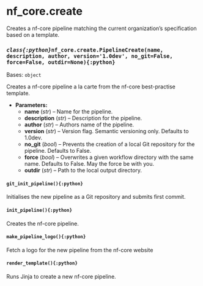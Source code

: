 # nf_core.create

Creates a nf-core pipeline matching the current
organization’s specification based on a template.

### _`class{:python}`_`nf_core.create.PipelineCreate(name, description, author, version='1.0dev', no_git=False, force=False, outdir=None){:python}`

Bases: `object`

Creates a nf-core pipeline a la carte from the nf-core best-practise template.

- **Parameters:**
  - **name** (_str_) – Name for the pipeline.
  - **description** (_str_) – Description for the pipeline.
  - **author** (_str_) – Authors name of the pipeline.
  - **version** (_str_) – Version flag. Semantic versioning only. Defaults to 1.0dev.
  - **no_git** (_bool_) – Prevents the creation of a local Git repository for the pipeline. Defaults to False.
  - **force** (_bool_) – Overwrites a given workflow directory with the same name. Defaults to False.
    May the force be with you.
  - **outdir** (_str_) – Path to the local output directory.

#### `git_init_pipeline(){:python}`

Initialises the new pipeline as a Git repository and submits first commit.

#### `init_pipeline(){:python}`

Creates the nf-core pipeline.

#### `make_pipeline_logo(){:python}`

Fetch a logo for the new pipeline from the nf-core website

#### `render_template(){:python}`

Runs Jinja to create a new nf-core pipeline.
